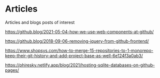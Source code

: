 # Articles

Articles and blogs posts of interest

https://github.blog/2021-05-04-how-we-use-web-components-at-github/

https://github.blog/2018-09-06-removing-jquery-from-github-frontend/

https://www.shopsys.com/how-to-merge-15-repositories-to-1-monorepo-keep-their-git-history-and-add-project-base-as-well-6e124f3a0ab3/

https://phiresky.netlify.app/blog/2021/hosting-sqlite-databases-on-github-pages/
